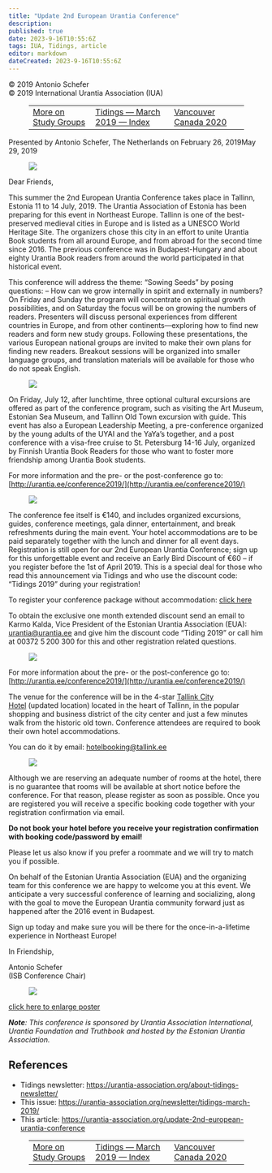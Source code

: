 ```yaml
---
title: "Update 2nd European Urantia Conference"
description: 
published: true
date: 2023-9-16T10:55:6Z
tags: IUA, Tidings, article
editor: markdown
dateCreated: 2023-9-16T10:55:6Z
---
```


<p class="v-card v-sheet theme--light gray lighten-3 px-2">© 2019 Antonio Schefer<br>© 2019 International Urantia Association (IUA)</p>
<figure class="table chapter-navigator">
  <table>
    <tbody>
      <tr>
        <td>
        <a href="/en/article/Gaetan_Charland/more_on_study_groups">
          <span class="mdi mdi-arrow-left-drop-circle"></span><span class="pl-2">More on Study Groups</span>
        </a>
        </td>
        <td>
        <a href="/en/index/articles_iua_tidings#tidings-march-2019">
          <span class="mdi mdi-book-open-variant"></span><span class="pl-2">Tidings — March 2019 — Index</span>
        </a>
        </td>
        <td>
        <a href="/en/article/IUA_Tidings/IUA_2019_vancouver_canada_2020">
          <span class="pr-2">Vancouver Canada 2020</span><span class="mdi mdi-arrow-right-drop-circle"></span>
        </a>
        </td>
      </tr>
    </tbody>
  </table>
</figure>


Presented by Antonio Schefer, The Netherlands on February 26, 2019May 29, 2019

<figure id="Figure_1" class="image urantiapedia image-style-align-left">
<img src="/image/article/IUA_Tidings/Sowing-Seeds-white-background-300x355.jpg">
</figure>

Dear Friends,

This summer the 2nd European Urantia Conference takes place in Tallinn, Estonia 11 to 14 July, 2019. The Urantia Association of Estonia has been preparing for this event in Northeast Europe. Tallinn is one of the best-preserved medieval cities in Europe and is listed as a UNESCO World Heritage Site. The organizers chose this city in an effort to unite Urantia Book students from all around Europe, and from abroad for the second time since 2016. The previous conference was in Budapest-Hungary and about eighty Urantia Book readers from around the world participated in that historical event.

This conference will address the theme: “Sowing Seeds” by posing questions: – How can we grow internally in spirit and externally in numbers? On Friday and Sunday the program will concentrate on spiritual growth possibilities, and on Saturday the focus will be on growing the numbers of readers. Presenters will discuss personal experiences from different countries in Europe, and from other continents—exploring how to find new readers and form new study groups. Following these presentations, the various European national groups are invited to make their own plans for finding new readers. Breakout sessions will be organized into smaller language groups, and translation materials will be available for those who do not speak English.

<figure id="Figure_2" class="image urantiapedia">
<img src="/image/article/IUA_Tidings/Tallinn-Old-Town-towers-square-e1550528093481.jpg">
</figure>

On Friday, July 12, after lunchtime, three optional cultural excursions are offered as part of the conference program, such as visiting the Art Museum, Estonian Sea Museum, and Tallinn Old Town excursion with guide. This event has also a European Leadership Meeting, a pre-conference organized by the young adults of the UYAI and the YaYa’s together, and a post conference with a visa-free cruise to St. Petersburg 14-16 July, organized by Finnish Urantia Book Readers for those who want to foster more friendship among Urantia Book students.

For more information and the pre- or the post-conference go to: [http://urantia.ee/conference2019/](http://urantia.ee/conference2019/)

<figure id="Figure_3" class="image urantiapedia">
<img src="/image/article/IUA_Tidings/Conference-Room-2-Tallink-City-Hotel-706x484.jpg">
</figure>

The conference fee itself is €140, and includes organized excursions, guides, conference meetings, gala dinner, entertainment, and break refreshments during the main event. Your hotel accommodations are to be paid separately together with the lunch and dinner for all event days. Registration is still open for our 2nd European Urantia Conference; sign up for this unforgettable event and receive an Early Bird Discount of €60 – if you register before the 1st of April 2019. This is a special deal for those who read this announcement via Tidings and who use the discount code: “Tidings 2019” during your registration!

To register your conference package without accommodation: [click here](http://urantia.ee/conference2019/registration/)

To obtain the exclusive one month extended discount send an email to Karmo Kalda, Vice President of the Estonian Urantia Association (EUA): [urantia@urantia.ee](mailto:pr@urantia.ee) and give him the discount code “Tiding 2019” or call him at 00372 5 200 300 for this and other registration related questions.

<figure id="Figure_4" class="image urantiapedia image-style-align-right">
<img src="/image/article/IUA_Tidings/2-Front-View-Tallink-City-Hotel-300x206.jpg">
</figure>

For more information about the pre- or the post-conference go to: [http://urantia.ee/conference2019/](http://urantia.ee/conference2019/)

The venue for the conference will be in the 4-star [Tallink City Hotel](https://www.tallinkhotels.com/tallink-city-hotel) (updated location) located in the heart of Tallinn, in the popular shopping and business district of the city center and just a few minutes walk from the historic old town. Conference attendees are required to book their own hotel accommodations.

You can do it by email: [hotelbooking@tallink.ee](mailto:hotelbooking@tallink.ee)

<figure id="Figure_5" class="image urantiapedia image-style-align-left">
<img src="/image/article/IUA_Tidings/Twin-Room-City-Hotel-300x206.jpg">
</figure>

Although we are reserving an adequate number of rooms at the hotel, there is no guarantee that rooms will be available at short notice before the conference. For that reason, please register as soon as possible. Once you are registered you will receive a specific booking code together with your registration confirmation via email.

**Do not book your hotel before you receive your registration confirmation with booking code/password by email!** 

Please let us also know if you prefer a roommate and we will try to match you if possible.

On behalf of the Estonian Urantia Association (EUA) and the organizing team for this conference we are happy to welcome you at this event. We anticipate a very successful conference of learning and socializing, along with the goal to move the European Urantia community forward just as happened after the 2016 event in Budapest.

Sign up today and make sure you will be there for the once-in-a-lifetime experience in Northeast Europe!

In Friendship,

Antonio Schefer  
(ISB Conference Chair)
<br style="clear:both;"/>

<figure id="Figure_6" class="image urantiapedia">
<img src="/image/article/IUA_Tidings/April-13-2019-Sowing-Seeds-Final-Updates-1-514x706.jpg">
</figure>

[click here to enlarge poster](https://urantia-association.org/wp-content/uploads/2019/02/April-13-2019-Sowing-Seeds-Final-Updates-1.png)

**_Note_**_: This conference is sponsored by Urantia Association International, Urantia Foundation and Truthbook and hosted by the Estonian Urantia Association._

## References

- Tidings newsletter: https://urantia-association.org/about-tidings-newsletter/
- This issue: https://urantia-association.org/newsletter/tidings-march-2019/
- This article: https://urantia-association.org/update-2nd-european-urantia-conference

<figure class="table chapter-navigator">
  <table>
    <tbody>
      <tr>
        <td>
        <a href="/en/article/Gaetan_Charland/more_on_study_groups">
          <span class="mdi mdi-arrow-left-drop-circle"></span><span class="pl-2">More on Study Groups</span>
        </a>
        </td>
        <td>
        <a href="/en/index/articles_iua_tidings#tidings-march-2019">
          <span class="mdi mdi-book-open-variant"></span><span class="pl-2">Tidings — March 2019 — Index</span>
        </a>
        </td>
        <td>
        <a href="/en/article/IUA_Tidings/IUA_2019_vancouver_canada_2020">
          <span class="pr-2">Vancouver Canada 2020</span><span class="mdi mdi-arrow-right-drop-circle"></span>
        </a>
        </td>
      </tr>
    </tbody>
  </table>
</figure>
